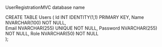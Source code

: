 UserRegistrationMVC         database name 



CREATE TABLE Users (
    Id INT IDENTITY(1,1) PRIMARY KEY, 
    Name NVARCHAR(100) NOT NULL,  
    Email NVARCHAR(255) UNIQUE NOT NULL, 
    Password NVARCHAR(255) NOT NULL, 
    Role NVARCHAR(50) NOT NULL  
);
